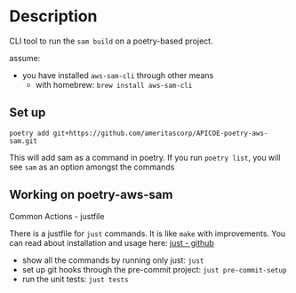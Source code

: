 # Description

CLI tool to run the `sam build` on a poetry-based project.

assume:
- you have installed `aws-sam-cli` through other means
    - with homebrew: `brew install aws-sam-cli`

## Set up

`poetry add git+https://github.com/ameritascorp/APICOE-poetry-aws-sam.git`

This will add sam as a command in poetry. If you run `poetry list`, you will
see `sam` as an option amongst the commands

## Working on poetry-aws-sam

Common Actions - justfile

There is a justfile for `just` commands.  It is like `make` with improvements.
You can read about installation and usage here: [just - github](https://github.com/casey/just#just)

- show all the commands by running only just: `just`
- set up git hooks through the pre-commit project: `just pre-commit-setup`
- run the unit tests: `just tests`
